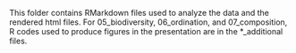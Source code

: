 This folder contains RMarkdown files used to analyze the data and the rendered html files. For 05_biodiversity, 06_ordination, and 07_composition, R codes used to produce figures in the presentation are in the *_additional files.
